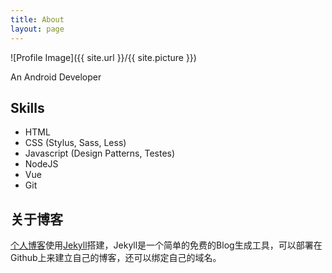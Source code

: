 ```yaml
---
title: About
layout: page
---
```

![Profile Image]({{ site.url }}/{{ site.picture }})

<p>An Android Developer</p>

<h2>Skills</h2>

<ul class="skill-list">
	<li>HTML</li>
	<!-- <li>Responsive (Mobile First)</li> -->
	<li>CSS (Stylus, Sass, Less)</li>
	<!-- <li>Css Frameworks (Bootstrap, Foundation)</li> -->
	<li>Javascript (Design Patterns, Testes)</li>
	<li>NodeJS</li>
	<li>Vue</li>
	<!-- <li>AngularJS - ReactJS</li> -->
	<!-- <li>Grunt - Gulp - Yeoman</li> -->
	<li>Git</li>
	<!-- <li>PHP</li> -->
	<!-- <li>Python</li> -->
	<!-- <li>MySQL - MongoDB</li> -->
	<!-- <li>Scrum and Kanban</li> -->
	<!-- <li>TDD e Continuous Integration</li> -->
</ul>

<!-- <h2>Projects</h2> -->

<!-- <ul>
	<li><a href="https://github.com/">Lorem Lorem</a></li>
	<li><a href="https://github.com/">Ipsum Dolor</a></li>
	<li><a href="https://github.com/">Dolor Lorem</a></li>
</ul> -->


<h2>关于博客</h2>

[个人博客](http://石靓靓.cn/)使用[Jekyll](http://jekyll.bootcss.com/)搭建，Jekyll是一个简单的免费的Blog生成工具，可以部署在Github上来建立自己的博客，还可以绑定自己的域名。

